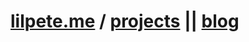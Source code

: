 <h1>
    <a href="https://lilpete.me/">lilpete.me</a> / <a href="https://lilpete.me/projects">projects</a> || <a href="https://lilpete.me/blog/">blog</a>
</h1>
